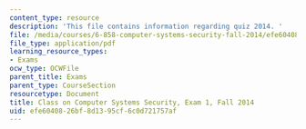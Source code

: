 ```yaml
---
content_type: resource
description: 'This file contains information regarding quiz 2014. '
file: /media/courses/6-858-computer-systems-security-fall-2014/efe6040826bf8d1395cf6c0d721757af_MIT6_858F14_q14_1.pdf
file_type: application/pdf
learning_resource_types:
- Exams
ocw_type: OCWFile
parent_title: Exams
parent_type: CourseSection
resourcetype: Document
title: Class on Computer Systems Security, Exam 1, Fall 2014
uid: efe60408-26bf-8d13-95cf-6c0d721757af
---
```

